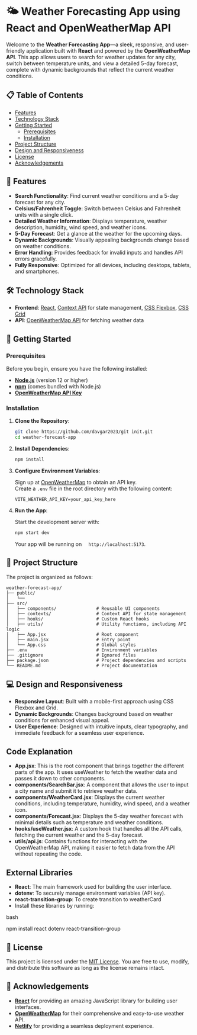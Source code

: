 
# 🌤️ Weather Forecasting App using React and OpenWeatherMap API

Welcome to the **Weather Forecasting App**—a sleek, responsive, and user-friendly application built with **React** and powered by the **OpenWeatherMap API**. This app allows users to search for weather updates for any city, switch between temperature units, and view a detailed 5-day forecast, complete with dynamic backgrounds that reflect the current weather conditions. 


## 📋 Table of Contents

- [Features](#features)
- [Technology Stack](#technology-stack)
- [Getting Started](#getting-started)
  - [Prerequisites](#prerequisites)
  - [Installation](#installation)
- [Project Structure](#project-structure)
- [Design and Responsiveness](#design-and-responsiveness)
- [License](#license)
- [Acknowledgements](#acknowledgements)

## 🌟 Features

- **Search Functionality**: Find current weather conditions and a 5-day forecast for any city.
- **Celsius/Fahrenheit Toggle**: Switch between Celsius and Fahrenheit units with a single click.
- **Detailed Weather Information**: Displays temperature, weather description, humidity, wind speed, and weather icons.
- **5-Day Forecast**: Get a glance at the weather for the upcoming days.
- **Dynamic Backgrounds**: Visually appealing backgrounds change based on weather conditions.
- **Error Handling**: Provides feedback for invalid inputs and handles API errors gracefully.
- **Fully Responsive**: Optimized for all devices, including desktops, tablets, and smartphones.

## 🛠️ Technology Stack

- **Frontend**: [React](https://reactjs.org/), [Context API](https://reactjs.org/docs/context.html) for state management, [CSS Flexbox](https://css-tricks.com/snippets/css/a-guide-to-flexbox/), [CSS Grid](https://css-tricks.com/snippets/css/complete-guide-grid/)
- **API**: [OpenWeatherMap API](https://openweathermap.org/api) for fetching weather data


## 🏁 Getting Started

### Prerequisites

Before you begin, ensure you have the following installed:

- **[Node.js](https://nodejs.org/)** (version 12 or higher)
- **[npm](https://www.npmjs.com/)** (comes bundled with Node.js)
- **[OpenWeatherMap API Key](https://home.openweathermap.org/users/sign_up)**

### Installation

1. **Clone the Repository**:

   ```bash
   git clone https://github.com/davgar2023/git init.git
   cd weather-forecast-app
   ```

2. **Install Dependencies**:

   ```bash
   npm install
   ```

3. **Configure Environment Variables**:

   Sign up at [OpenWeatherMap](https://openweathermap.org/api) to obtain an API key.  
   Create a `.env` file in the root directory with the following content:

   ```env
   VITE_WEATHER_API_KEY=your_api_key_here
   ```

4. **Run the App**:

   Start the development server with:

   ```bash
   npm start dev
   ```

   Your app will be running on `  http://localhost:5173`.

## 📂 Project Structure

The project is organized as follows:

```
weather-forecast-app/
├── public/
│   └── 
├── src/
│   ├── components/               # Reusable UI components
│   ├── contexts/                 # Context API for state management
│   ├── hooks/                    # Custom React hooks
│   ├── utils/                    # Utility functions, including API logic
│   ├── App.jsx                   # Root component
│   ├── main.jsx                  # Entry point
│   └── App.css                   # Global styles
├── .env                          # Environment variables
├── .gitignore                    # Ignored files
├── package.json                  # Project dependencies and scripts
└── README.md                     # Project documentation
```

## 💻 Design and Responsiveness

- **Responsive Layout**: Built with a mobile-first approach using CSS Flexbox and Grid.
- **Dynamic Backgrounds**: Changes background based on weather conditions for enhanced visual appeal.
- **User Experience**: Designed with intuitive inputs, clear typography, and immediate feedback for a seamless user experience.
  
## Code Explanation

 - **App.jsx**: This is the root component that brings together the different parts of the app. It uses useWeather to fetch the weather data and passes it down to other components.
 - **components/SearchBar.jsx**: A component that allows the user to input a city name and submit it to retrieve weather data.
 - **components/WeatherCard.jsx**: Displays the current weather conditions, including temperature, humidity, wind speed, and a weather icon.
 - **components/Forecast.jsx**: Displays the 5-day weather forecast with minimal details such as temperature and weather conditions.
 - **hooks/useWeather.jsx**: A custom hook that handles all the API calls, fetching the current weather and the 5-day forecast.
 - **utils/api.js**: Contains functions for interacting with the OpenWeatherMap API, making it easier to fetch data from the API without repeating the code.

## External Libraries
 - **React**: The main framework used for building the user interface.
 - **dotenv**: To securely manage environment variables (API key).
 - **react-transition-group**: To create transition to weatherCard
 - Install these libraries by running:

bash

npm install react dotenv react-transition-group


## 📜 License

This project is licensed under the [MIT License](https://opensource.org/licenses/MIT). You are free to use, modify, and distribute this software as long as the license remains intact.

## 🙏 Acknowledgements

- **[React](https://reactjs.org/)** for providing an amazing JavaScript library for building user interfaces.
- **[OpenWeatherMap](https://openweathermap.org/)** for their comprehensive and easy-to-use weather API.
- **[Netlify](https://www.netlify.com/)** for providing a seamless deployment experience.
